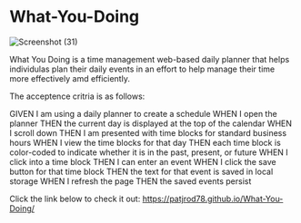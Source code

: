 # What-You-Doing

![Screenshot (31)](https://user-images.githubusercontent.com/82895280/126807062-b5bfe91d-41b3-4e7a-8f92-8a3b56b9cba7.png)

What You Doing is a time management web-based daily planner that helps individulas plan their daily events in an effort 
to help manage their time more effectively amd efficiently.

The acceptence critria is as follows:

GIVEN I am using a daily planner to create a schedule
WHEN I open the planner
THEN the current day is displayed at the top of the calendar
WHEN I scroll down
THEN I am presented with time blocks for standard business hours
WHEN I view the time blocks for that day
THEN each time block is color-coded to indicate whether it is in the past, present, or future
WHEN I click into a time block
THEN I can enter an event
WHEN I click the save button for that time block
THEN the text for that event is saved in local storage
WHEN I refresh the page
THEN the saved events persist

Click the link below to check it out:
https://patjrod78.github.io/What-You-Doing/
